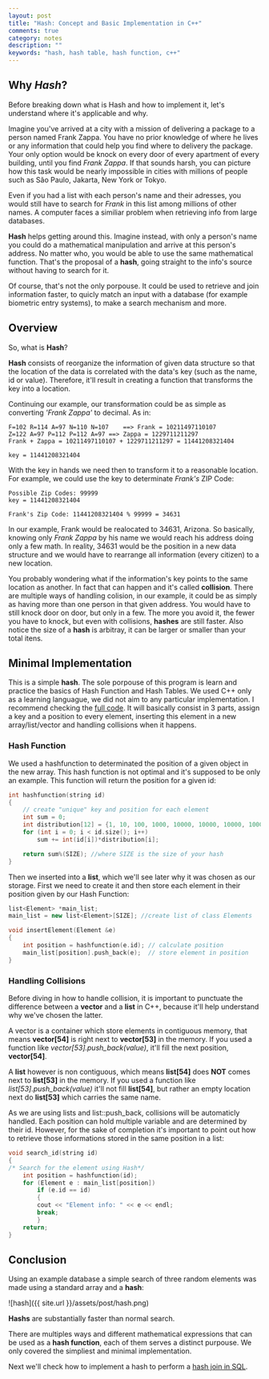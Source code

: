 ```yaml
---
layout: post
title: "Hash: Concept and Basic Implementation in C++"
comments: true
category: notes
description: ""
keywords: "hash, hash table, hash function, c++"
---
```


## Why _Hash_?
Before breaking down what is Hash and how to implement it, let's understand where it's applicable and why. 

Imagine you've arrived at a city with a mission of delivering a package to a person named Frank Zappa. You have no prior knowledge of where he lives or any information that could help you find where to delivery the package. Your only option would be knock on every door of every apartment of every building, until you find _Frank Zappa_. If that sounds harsh, you can picture how this task would be nearly impossible in cities with millions of people such as São Paulo, Jakarta, New York or Tokyo. 

Even if you had a list with each person's name and their adresses, you would still have to search for _Frank_ in this list among millions of other names. A computer faces a similiar problem when retrieving info from large databases.

**Hash** helps getting around this. Imagine instead, with only a person's name you could do a mathematical manipulation and arrive at this person's address. No matter who, you would be able to use the same mathematical function. That's the proposal of a **hash**, going straight to the info's source without having to search for it. 

Of course, that's not the only porpouse. It could be used to retrieve and join information faster, to quicly match an input with a database (for example biometric entry systems), to make a search mechanism and more.

## Overview
So, what is **Hash**?

**Hash** consists of reorganize the information of given data structure so that the location of the data is correlated with the data's key (such as the name, id or value). Therefore, it'll result in creating a function that transforms the key into a location.

Continuing our example, our transformation could be as simple as converting _'Frank Zappa'_ to decimal. As in:
```
F=102 R=114 A=97 N=110 N=107 	==> Frank = 10211497110107
Z=122 A=97 P=112 P=112 A=97	==> Zappa = 1229711211297
Frank + Zappa = 10211497110107 + 1229711211297 = 11441208321404

key = 11441208321404

```
With the key in hands we need then to transform it to a reasonable location. For example, we could use the key to determinate _Frank's_ ZIP Code:
```
Possible Zip Codes: 99999
key = 11441208321404

Frank's Zip Code: 11441208321404 % 99999 = 34631

```
In our example, Frank would be realocated to 34631, Arizona. So basically, knowing only _Frank Zappa_ by his name we would reach his address doing only a few math. In reality, 34631 would be the position in a new data structure and we would have to rearrange all information (every citizen) to a new location.

You probably wondering what if the information's key points to the same location as another. In fact that can happen and it's called **collision**. There are multiple ways of handling colision, in our example, it could be as simply as having more than one person in that given address. You would have to still knock door on door, but only in a few. The more you avoid it, the fewer you have to knock, but even with collisions, **hashes** are still faster. Also notice the size of a **hash** is arbitray, it can be larger or smaller than your total itens.

<div class="divider"></div>

## Minimal Implementation
This is a simple **hash**. The sole porpouse of this program is learn and practice the basics of Hash Function and Hash Tables. We used C++ only as a learning languague, we did not aim to any particular implementation. I recommend checking the [full code](https://github.com/m-rauh/hash-cpp). It will basically consist in 3 parts, assign a key and a position to every element, inserting this element in a new array/list/vector and handling collisions when it happens.

### Hash Function
We used a hashfunction to determinated the position of a given object in the new array. This hash function is not optimal and it's supposed to be only an example. This function will return the position for a given id:
```cpp
int hashfunction(string id)
{
    // create "unique" key and position for each element
    int sum = 0;
    int distribution[12] = {1, 10, 100, 1000, 10000, 10000, 10000, 10000, 1000, 100, 10, 1};
    for (int i = 0; i < id.size(); i++) 
    	sum += int(id[i])*distribution[i];

    return sum%(SIZE); //where SIZE is the size of your hash
}
```
Then we inserted into a **list**, which we'll see later why it was chosen as our storage. First we need to create it and then store each element in their position given by our Hash Function:

```cpp
list<Element> *main_list; 
main_list = new list<Element>[SIZE]; //create list of class Elements

void insertElement(Element &e)
{
    int position = hashfunction(e.id); // calculate position
    main_list[position].push_back(e);  // store element in position
}
```

### Handling Collisions
Before diving in how to handle collision, it is important to punctuate the difference between a **vector** and a **list** in C++, because it'll help understand why we've chosen the latter. 

A vector is a container which store elements in contiguous memory, that means **vector[54]** is right next to **vector[53]** in the memory. If you used a function like _vector[53].push_back(value)_, it'll fill the next position, **vector[54]**.

A **list** however is non contiguous, which means **list[54]** does **NOT** comes next to **list[53]** in the memory. If you used a function like _list[53].push_back(value)_ it'll not fill **list[54]**, but rather an empty location next do **list[53]** which carries the same name.

As we are using lists and list::push_back, collisions will be automaticly handled. Each position can hold multiple variable and are determined by their id. However, for the sake of completion it's important to point out how to retrieve those informations stored in the same position in a list:

```cpp
void search_id(string id)
{
/* Search for the element using Hash*/
    int position = hashfunction(id);
    for (Element e : main_list[position])
        if (e.id == id)
        {
        cout << "Element info: " << e << endl;
        break;
        }
    return;
}
```
<div class="divider"></div>

## Conclusion

Using an example database a simple search of three random elements was made using a standard array and a **hash**:

![hash]({{ site.url }}/assets/post/hash.png)

**Hashs** are substantially faster than normal search. 

There are multiples ways and different mathematical expressions that can be used as a **hash function**, each of them serves a distinct purpouse. We only covered the simpliest and minimal implementation.

Next we'll check how to implement a hash to perform a [hash join in SQL](https://m-rauh.github.io/2021/hash-sql).



